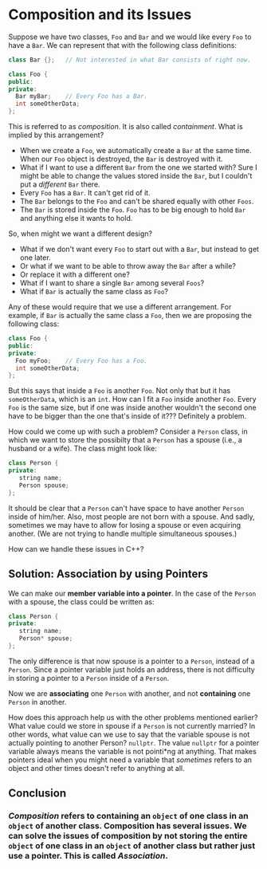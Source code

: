 # Composition and its Issues
Suppose we have two classes, `Foo` and `Bar` and we would like every `Foo` to have a `Bar`. We can represent that with the following class definitions:
```c++
class Bar {};	// Not interested in what Bar consists of right now.

class Foo {
public:
private:
  Bar myBar;	// Every Foo has a Bar.
  int someOtherData;
};
```
This is referred to as *composition*. It is also called *containment*. What is implied by this arrangement?

* When we create a `Foo`, we automatically create a `Bar` at the same time. When our `Foo` object is destroyed, the `Bar` is destroyed with it.
* What if I want to use a different `Bar` from the one we started with? Sure I might be able to change the values stored inside the `Bar`, but I couldn't put a *different* `Bar` there.
* Every `Foo` has a `Bar`. It can't get rid of it.
* The `Bar` belongs to the `Foo` and can't be shared equally with other `Foos`.
* The `Bar` is stored inside the `Foo`. `Foo` has to be big enough to hold `Bar` and anything else it wants to hold.

So, when might we want a different design?

* What if we don't want every `Foo` to start out with a `Bar`, but instead to get one later.
* Or what if we want to be able to throw away the `Bar` after a while?
* Or replace it with a different one?
* What if I want to share a single `Bar` among several `Foos`?
* What if `Bar` is actually the same class as `Foo`?

Any of these would require that we use a different arrangement. For example, if `Bar` is actually the same class a `Foo`, then we are proposing the following class:

```c++
class Foo {
public:
private:
  Foo myFoo;	// Every Foo has a Foo.
  int someOtherData;
}; 
```

But this says that inside a `Foo` is another `Foo`. Not only that but it has `someOtherData`, which is an `int`. How can I fit a `Foo` inside another `Foo`. Every `Foo` is the same size, but if one was inside another wouldn't the second one have to be bigger than the one that's inside of it??? Definitely a problem.

How could we come up with such a problem? Consider a `Person` class, in which we want to store the possibilty that a `Person` has a spouse (i.e., a husband or a wife). The class might look like:

```c++
class Person {
private:
   string name;
   Person spouse;
};
```

It should be clear that a `Person` can't have space to have another `Person` inside of him/her. Also, most people are not born with a spouse. And sadly, sometimes we may have to allow for losing a spouse or even acquiring another. (We are not trying to handle multiple simultaneous spouses.)

How can we handle these issues in C++? 

## Solution: Association by using Pointers

We can make our **member variable into a pointer**. In the case of the `Person` with a spouse, the class could be written as:

```c++
class Person {
private:
   string name;
   Person* spouse;
};
```

The only difference is that now spouse is a pointer to a `Person`, instead of a `Person`. Since a pointer variable just holds an address, there is not difficulty in storing a pointer to a `Person` inside of a `Person`. 

Now we are **associating** one `Person` with another, and not **containing** one `Person` in another.

How does this approach help us with the other problems mentioned earlier? What value could we store in spouse if a `Person` is not currently married? In other words, what value can we use to say that the variable spouse is not actually pointing to another Person? `nullptr`. The value `nullptr` for a pointer variable always means the variable is not pointi*ng at anything. That makes pointers ideal when you might need a variable that *sometimes* refers to an object and other times doesn't refer to anything at all.

## Conclusion

### *Composition* refers to containing an `object` of one class in an `object` of another class. Composition has several issues. We can solve the issues of composition by not storing the entire `object` of one class in an `object` of another class but rather just use a pointer. This is called *Association*.